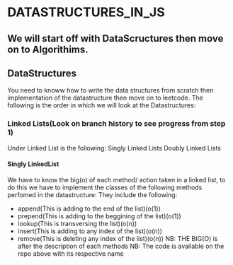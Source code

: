 # DATASTRUCTURES_IN_JS
## We will start off with DataScructures then move on to Algorithims.

## DataStructures
You need to knoww how to write the data structures from scratch then implementation of the datastructure then move on to leetcode. The following is the order in which we will look at the Datastructures:
### Linked Lists(Look on branch history to see progress from step 1)
Under Linked List is the following:
    Singly Linked Lists
    Doubly Linked Lists
#### Singly LinkedList
We have to know the big(o) of each method/ action taken in a linked list, to do this we have to implement the classes of the following methods perfomed in the datastructure:
They include the following:
- append(This is adding to the end of the list)(o(1))
- prepend(This is adding to the beggining of the list)(o(1))
- lookup(This is transversing the list)(o(n))
- insert(This is adding to any index of the list)(o(n))
- remove(This is deleting any index of the list)(o(n))
NB: THE BIG(O) is after the description of each methods
NB: The code is available on the repo above with its respective name


